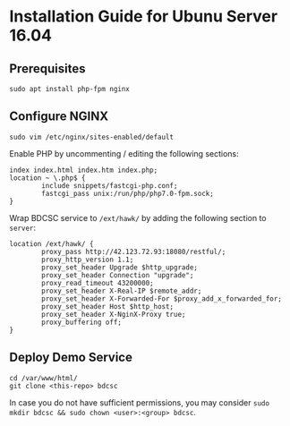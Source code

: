 # Installation Guide for Ubunu Server 16.04
## Prerequisites
```
sudo apt install php-fpm nginx
```
## Configure NGINX
```
sudo vim /etc/nginx/sites-enabled/default
```
Enable PHP by uncommenting / editing the following sections:
```
index index.html index.htm index.php;
location ~ \.php$ {
        include snippets/fastcgi-php.conf;
        fastcgi_pass unix:/run/php/php7.0-fpm.sock;
}

```
Wrap BDCSC service to `/ext/hawk/` by adding the following section to `server`:
```
location /ext/hawk/ {
        proxy_pass http://42.123.72.93:18080/restful/;
        proxy_http_version 1.1;
        proxy_set_header Upgrade $http_upgrade;
        proxy_set_header Connection "upgrade";
        proxy_read_timeout 43200000;
        proxy_set_header X-Real-IP $remote_addr;
        proxy_set_header X-Forwarded-For $proxy_add_x_forwarded_for;
        proxy_set_header Host $http_host;
        proxy_set_header X-NginX-Proxy true;
        proxy_buffering off;
}

```
## Deploy Demo Service
```
cd /var/www/html/
git clone <this-repo> bdcsc 
```
In case you do not have sufficient permissions, you may consider `sudo mkdir bdcsc && sudo chown <user>:<group> bdcsc`.
